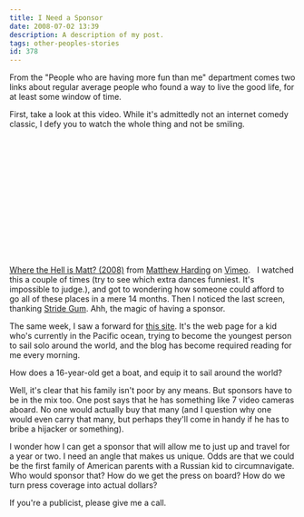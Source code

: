 ```yaml
---
title: I Need a Sponsor
date: 2008-07-02 13:39
description: A description of my post.
tags: other-peoples-stories
id: 378
---
```

From the "People who are having more fun than me" department comes two links about regular average people who found a way to live the good life, for at least some window of time.

First, take a look at this video.  While it's admittedly not an internet comedy classic, I defy you to watch the whole thing and not be smiling.

<object width="401" height="226">	<param name="allowfullscreen" value="true" />	<param name="allowscriptaccess" value="always" />	<param name="movie" value="http://www.vimeo.com/moogaloop.swf?clip_id=1211060&amp;server=www.vimeo.com&amp;show_title=1&amp;show_byline=0&amp;show_portrait=0&amp;color=01AAEA&amp;fullscreen=1" />	<embed src="http://www.vimeo.com/moogaloop.swf?clip_id=1211060&amp;server=www.vimeo.com&amp;show_title=1&amp;show_byline=0&amp;show_portrait=0&amp;color=01AAEA&amp;fullscreen=1" type="application/x-shockwave-flash" allowfullscreen="true" allowscriptaccess="always" width="401" height="226"></embed></object><br /><a href="http://www.vimeo.com/1211060?pg=embed&sec=1211060">Where the Hell is Matt? (2008)</a> from <a href="http://www.vimeo.com/user484313?pg=embed&sec=1211060">Matthew Harding</a> on <a href="http://vimeo.com?pg=embed&sec=1211060">Vimeo</a>.
<span class="spanEndPreview">&nbsp;</span>
I watched this a couple of times (try to see which extra dances funniest.  It's impossible to judge.), and got to wondering how someone could afford to go all of these places in a mere 14 months.  Then I noticed the last screen, thanking <a href="http://www.stridegum.com/#/mattsplace/" target="_blank">Stride Gum</a>.  Ahh, the magic of having a sponsor.

The same week, I saw a forward for <a href="zacsunderland.com" target="_blank">this site</a>.  It's the web page for a kid who's currently in the Pacific ocean, trying to become the youngest person to sail solo around the world, and the blog has become required reading for me every morning.

How does a 16-year-old get a boat, and equip it to sail around the world?

Well, it's clear that his family isn't poor by any means.  But sponsors have to be in the mix too.  One post says that he has something like 7 video cameras aboard.  No one would actually buy that many (and I question why one would even carry that many, but perhaps they'll come in handy if he has to bribe a hijacker or something).

I wonder how I can get a sponsor that will allow me to just up and travel for a year or two.  I need an angle that makes us unique.  Odds are that we could be the first family of American parents with a Russian kid to circumnavigate.  Who would sponsor that?  How do we get the press on board?  How do we turn press coverage into actual dollars?

If you're a publicist, please give me a call.
